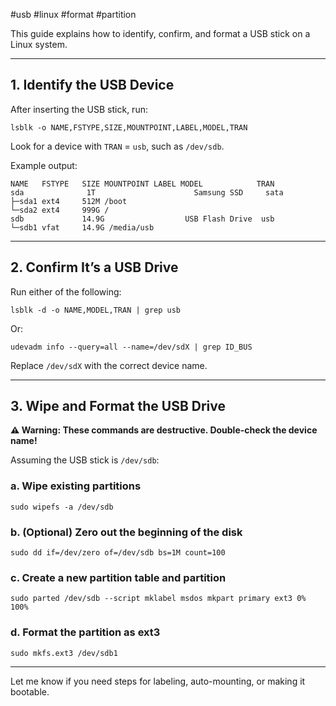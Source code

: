 #usb #linux #format #partition

This guide explains how to identify, confirm, and format a USB stick on a Linux system.

---

## 1. Identify the USB Device

After inserting the USB stick, run:

```
lsblk -o NAME,FSTYPE,SIZE,MOUNTPOINT,LABEL,MODEL,TRAN
```

Look for a device with `TRAN` = `usb`, such as `/dev/sdb`.

Example output:
```
NAME   FSTYPE   SIZE MOUNTPOINT LABEL MODEL            TRAN
sda              1T                      Samsung SSD     sata
├─sda1 ext4     512M /boot
└─sda2 ext4     999G /
sdb             14.9G                  USB Flash Drive  usb
└─sdb1 vfat     14.9G /media/usb
```

---

## 2. Confirm It’s a USB Drive

Run either of the following:

```
lsblk -d -o NAME,MODEL,TRAN | grep usb
```

Or:

```
udevadm info --query=all --name=/dev/sdX | grep ID_BUS
```

Replace `/dev/sdX` with the correct device name.

---

## 3. Wipe and Format the USB Drive

**⚠️ Warning: These commands are destructive. Double-check the device name!**

Assuming the USB stick is `/dev/sdb`:

### a. Wipe existing partitions

```
sudo wipefs -a /dev/sdb
```

### b. (Optional) Zero out the beginning of the disk

```
sudo dd if=/dev/zero of=/dev/sdb bs=1M count=100
```

### c. Create a new partition table and partition

```
sudo parted /dev/sdb --script mklabel msdos mkpart primary ext3 0% 100%
```

### d. Format the partition as ext3

```
sudo mkfs.ext3 /dev/sdb1
```

---

Let me know if you need steps for labeling, auto-mounting, or making it bootable.
